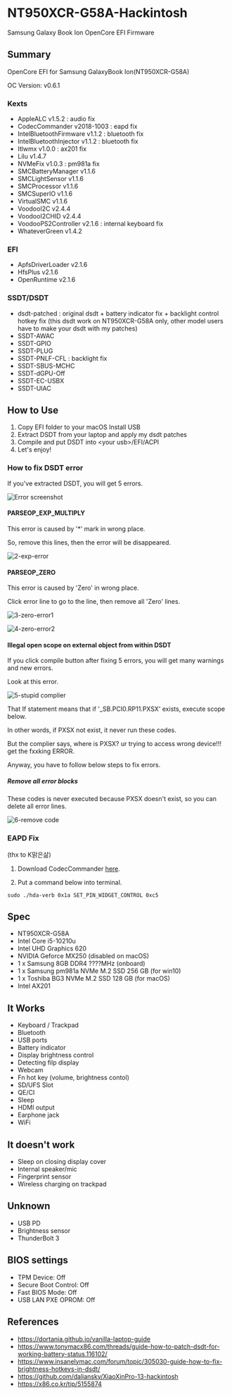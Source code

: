 # NT950XCR-G58A-Hackintosh
 Samsung Galaxy Book Ion OpenCore EFI Firmware

## Summary

OpenCore EFI for Samsung GalaxyBook Ion(NT950XCR-G58A)

OC Version: v0.6.1

### Kexts

- AppleALC v1.5.2 : audio fix
- CodecCommander v2018-1003 : eapd fix
- IntelBluetoothFirmware v1.1.2 : bluetooth fix
- IntelBluetoothInjector v1.1.2 : bluetooth fix
- Itlwmx v1.0.0 : ax201 fix
- Lilu v1.4.7
- NVMeFix v1.0.3 : pm981a fix
- SMCBatteryManager v1.1.6
- SMCLightSensor v1.1.6
- SMCProcessor v1.1.6
- SMCSuperIO v1.1.6
- VirtualSMC v1.1.6
- VoodooI2C v2.4.4
- VoodooI2CHID v2.4.4
- VoodooPS2Controller v2.1.6 : internal keyboard fix
- WhateverGreen v1.4.2

### EFI

- ApfsDriverLoader v2.1.6
- HfsPlus v2.1.6
- OpenRuntime v2.1.6

### SSDT/DSDT

- dsdt-patched : original dsdt + battery indicator fix + backlight control hotkey fix (this dsdt work on NT950XCR-G58A only, other model users have to make your dsdt with my patches)
- SSDT-AWAC
- SSDT-GPIO
- SSDT-PLUG
- SSDT-PNLF-CFL : backlight fix
- SSDT-SBUS-MCHC
- SSDT-dGPU-Off
- SSDT-EC-USBX
- SSDT-UIAC

## How to Use

1. Copy EFI folder to your macOS Install USB
2. Extract DSDT from your laptop and apply my dsdt patches
3. Compile and put DSDT into \<your usb\>/EFI/ACPI
4. Let's enjoy!



### How to fix DSDT error

If you've extracted DSDT, you will get 5 errors.

![Error screenshot](./screenshots/1-errors.png)

#### PARSEOP_EXP_MULTIPLY

This error is caused by '*' mark in wrong place.

So, remove this lines, then the error will be disappeared.

![2-exp-error](./screenshots/2-exp-error.png)



#### PARSEOP_ZERO

This error is caused by 'Zero' in wrong place.

Click error line to go to the line, then remove all 'Zero' lines.

![3-zero-error1](./screenshots/3-zero-error1.png)

![4-zero-error2](./screenshots/4-zero-error2.png)





#### Illegal open scope on external object from within DSDT

If you click compile button after fixing 5 errors, you will get many warnings and new errors.

Look at this error.

![5-stupid complier](./screenshots/5-stupid-complier.png)

That If statement means that if '_SB.PCI0.RP11.PXSX' exists, execute scope below.

In other words, if PXSX not exist, it never run these codes.



But the complier says, where is PXSX? ur trying to access wrong device!!! get the fxxking ERROR.



Anyway, you have to follow below steps to fix errors.

##### Remove all error blocks

These codes is never executed because PXSX doesn't exist, so you can delete all error lines.

![6-remove code](./screenshots/6-remove-code.png)



### EAPD Fix

(thx to K맑은삶)

1. Download CodecCommander [here](https://bitbucket.org/RehabMan/os-x-eapd-codec-commander/downloads/).

2. Put a command below into terminal.

`sudo ./hda-verb 0x1a SET_PIN_WIDGET_CONTROL 0xc5`



## Spec

- NT950XCR-G58A
- Intel Core i5-10210u
- Intel UHD Graphics 620
- NVIDIA Geforce MX250 (disabled on macOS)
- 1 x Samsung 8GB DDR4 ????MHz (onboard)
- 1 x Samsung pm981a NVMe M.2 SSD 256 GB (for win10)
- 1 x Toshiba BG3 NVMe M.2 SSD 128 GB (for macOS)
- Intel AX201


## It Works

- Keyboard / Trackpad
- Bluetooth
- USB ports
- Battery indicator
- Display brightness control
- Detecting filp display
- Webcam
- Fn hot key (volume, brightness contol)
- SD/UFS Slot
- QE/CI
- Sleep
- HDMI output
- Earphone jack
- WiFi


## It doesn't work

- Sleep on closing display cover
- Internal speaker/mic
- Fingerprint sensor
- Wireless charging on trackpad


## Unknown

- USB PD
- Brightness sensor
- ThunderBolt 3


## BIOS settings

- TPM Device: Off
- Secure Boot Control: Off
- Fast BIOS Mode: Off
- USB LAN PXE OPROM: Off

## References

- https://dortania.github.io/vanilla-laptop-guide
- https://www.tonymacx86.com/threads/guide-how-to-patch-dsdt-for-working-battery-status.116102/
- https://www.insanelymac.com/forum/topic/305030-guide-how-to-fix-brightness-hotkeys-in-dsdt/
- https://github.com/daliansky/XiaoXinPro-13-hackintosh
- https://x86.co.kr/tip/5155874
